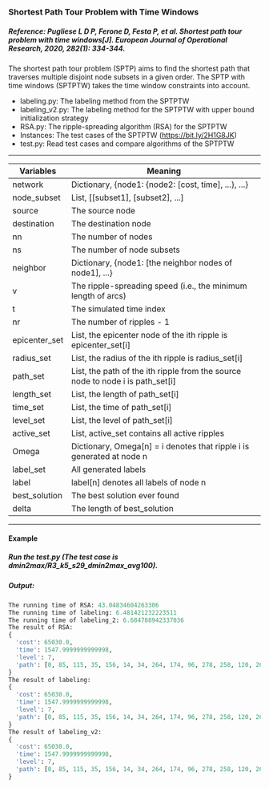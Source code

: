 ### Shortest Path Tour Problem with Time Windows 

##### Reference: Pugliese L D P, Ferone D, Festa P, et al. Shortest path tour problem with time windows[J]. European Journal of Operational Research, 2020, 282(1): 334-344.

The shortest path tour problem (SPTP) aims to find the shortest path that traverses multiple disjoint node subsets in a given order. The SPTP with time windows (SPTPTW) takes the time window constraints into account.

- labeling.py: The labeling method from the SPTPTW
- labeling_v2.py: The labeling method for the SPTPTW with upper bound initialization strategy
- RSA.py: The ripple-spreading algorithm (RSA) for the SPTPTW
- Instances: The test cases of the SPTPTW (https://bit.ly/2H1G8JK)
- test.py: Read test cases and compare algorithms of the SPTPTW

----

| Variables     | Meaning                                                      |
| ------------- | ------------------------------------------------------------ |
| network       | Dictionary, {node1: {node2: [cost, time], ...}, ...}         |
| node_subset   | List, [[subset1], [subset2], ...]                            |
| source        | The source node                                              |
| destination   | The destination node                                         |
| nn            | The number of nodes                                          |
| ns            | The number of node subsets                                   |
| neighbor      | Dictionary, {node1: [the neighbor nodes of node1], ...}      |
| v             | The ripple-spreading speed (i.e., the minimum length of arcs) |
| t             | The simulated time index                                     |
| nr            | The number of ripples - 1                                    |
| epicenter_set | List, the epicenter node of the ith ripple is epicenter_set[i] |
| radius_set    | List, the radius of the ith ripple is radius_set[i]          |
| path_set      | List, the path of the ith ripple from the source node to node i is path_set[i] |
| length_set    | List, the length of path_set[i]                              |
| time_set      | List, the time of path_set[i]                                |
| level_set     | List, the level of path_set[i]                               |
| active_set    | List, active_set contains all active ripples                 |
| Omega         | Dictionary, Omega[n] = i denotes that ripple i is generated at node n |
| label_set     | All generated labels                                         |
| label         | label[n] denotes all labels of node n                        |
| best_solution | The best solution ever found                                 |
| delta         | The length of best_solution                                  |

----

#### Example

##### Run the test.py (The test case is dmin2max/R3_k5_s29_dmin2max_avg100).

##### Output:

```python
The running time of RSA: 43.04834604263306
The running time of labeling: 6.481421232223511
The running time of labeling_2: 6.684788942337036
The result of RSA: 
{
  'cost': 65030.0, 
  'time': 1547.9999999999998, 
  'level': 7, 
  'path': [0, 85, 115, 35, 156, 14, 34, 264, 174, 96, 278, 258, 120, 206, 299]
}
The result of labeling: 
{
  'cost': 65030.0, 
  'time': 1547.9999999999998, 
  'level': 7, 
  'path': [0, 85, 115, 35, 156, 14, 34, 264, 174, 96, 278, 258, 120, 206, 299]
}
The result of labeling_v2: 
{
  'cost': 65030.0, 
  'time': 1547.9999999999998, 
  'level': 7, 
  'path': [0, 85, 115, 35, 156, 14, 34, 264, 174, 96, 278, 258, 120, 206, 299]
}
```

